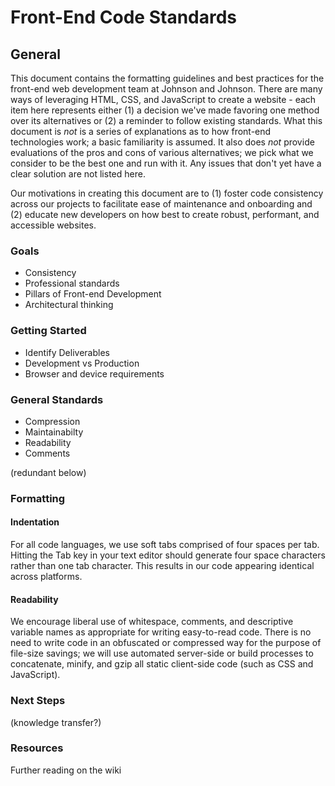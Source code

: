 # Front-End Code Standards

## General

This document contains the formatting guidelines and best practices for the front-end web development team at Johnson and Johnson. There are many ways of leveraging HTML, CSS, and JavaScript to create a website - each item here represents either (1) a decision we've made favoring one method over its alternatives or (2) a reminder to follow existing standards. What this document is _not_ is a series of explanations as to how front-end technologies work; a basic familiarity is assumed. It also does _not_ provide evaluations of the pros and cons of various alternatives; we pick what we consider to be the best one and run with it. Any issues that don't yet have a clear solution are not listed here.

Our motivations in creating this document are to (1) foster code consistency across our projects to facilitate ease of maintenance and onboarding and (2) educate new developers on how best to create robust, performant, and accessible websites.

### Goals
 - Consistency
 - Professional standards
 - Pillars of Front-end Development
 - Architectural thinking

### Getting Started
 - Identify Deliverables
 - Development vs Production
 - Browser and device requirements  

### General Standards
 - Compression
 - Maintainabilty
 - Readability
 - Comments

(redundant below)

### Formatting

#### Indentation

For all code languages, we use soft tabs comprised of four spaces per tab. Hitting the Tab key in your text editor should generate four space characters rather than one tab character. This results in our code appearing identical across platforms.

#### Readability

We encourage liberal use of whitespace, comments, and descriptive variable names as appropriate for writing easy-to-read code. There is no need to write code in an obfuscated or compressed way for the purpose of file-size savings; we will use automated server-side or build processes to concatenate, minify, and gzip all static client-side code (such as CSS and JavaScript).

### Next Steps

(knowledge transfer?)

### Resources

Further reading on the wiki
